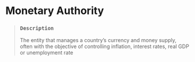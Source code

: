 # Monetary Authority

> ### `Description`
>
> The entity that manages a country’s currency and money supply, often with the objective of controlling inflation, interest rates, real GDP or unemployment rate
